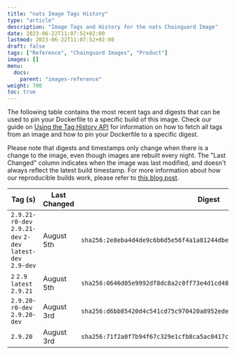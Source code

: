 ```yaml
---
title: "nats Image Tags History"
type: "article"
description: "Image Tags and History for the nats Chainguard Image"
date: 2023-06-22T11:07:52+02:00
lastmod: 2023-06-22T11:07:52+02:00
draft: false
tags: ["Reference", "Chainguard Images", "Product"]
images: []
menu:
  docs:
    parent: "images-reference"
weight: 700
toc: true
---
```


The following table contains the most recent tags and digests that can be used to pin your Dockerfile to a specific build of this image. Check our guide on [Using the Tag History API](/chainguard/chainguard-images/using-the-tag-history-api/) for information on how to fetch all tags from an image and how to pin your Dockerfile to a specific digest.

Please note that digests and timestamps only change when there is a change to the image, even though images are rebuilt every night. The "Last Changed" column indicates when the image was last modified, and doesn't always reflect the latest build timestamp. For more information about how our reproducible builds work, please refer to [this blog post](https://www.chainguard.dev/unchained/reproducing-chainguards-reproducible-image-builds).

| Tag (s)                                                      | Last Changed | Digest                                                                    |
|--------------------------------------------------------------|--------------|---------------------------------------------------------------------------|
|  `2.9.21-r0-dev` `2.9.21-dev` `2-dev` `latest-dev` `2.9-dev` | August 5th   | `sha256:2e8eba4d4de9c6b6d5e56f4a1a81244dbe6ec5498018092cd0be47f8251655f3` |
|  `2` `2.9` `latest` `2.9.21`                                 | August 5th   | `sha256:0646d05e9992df8dc8a2c0ff73e4d1cd48cb146ccfad127f7712a666a7809361` |
|  `2.9.20-r0-dev` `2.9.20-dev`                                | August 3rd   | `sha256:d6bb85420d4c541cd75c970420a8952edeac5622427a9ff37f5c59e1228f2050` |
|  `2.9.20`                                                    | August 3rd   | `sha256:71f2a0f7b94f67c329e1cfb8ca5ac0417c5c2710c53d8b29385ffbce15c71576` |
